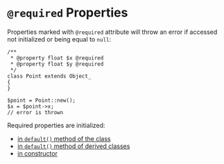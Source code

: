 # `@required` Properties #

Properties marked with `@required` attribute will throw an error if accessed not initialized or being equal to `null`:

    /**
     * @property float $x @required
     * @property float $y @required
     */
    class Point extends Object_
    {
    }

    $point = Point::new();
    $x = $point->x;
    // error is thrown

Required properties are initialized:

* [in `default()` method of the class](lazy-properties.html)
* [in `default()` method of derived classes](calculating-properties-in-derived-classes.html)
* [in constructor](initializing-properties-in-constructor.html)